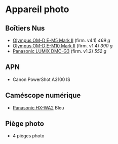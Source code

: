 # Appareil photo

## Boîtiers Nus

- [Olympus OM-D E-M5 Mark II](https://bit.ly/3peiHAH) (firm. v4.1) _469 g_
- [Olympus OM-D E-M10 Mark II](https://bit.ly/35aTXBv) (firm. v1.4) _390 g_
- [Panasonic LUMIX DMC-G3](https://bit.ly/3lstFk9) (firm. v1.2) _552 g_

## APN

- Canon PowerShot A3100 IS

## Caméscope numérique

- [Panasonic HX-WA2](https://bit.ly/35aVlEd) Bleu

## Piège photo

- 4 pièges photo
